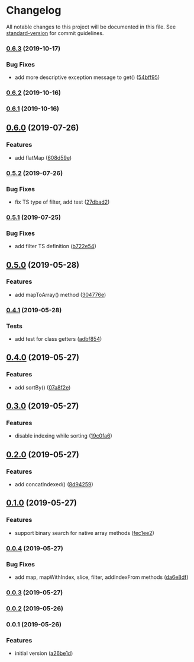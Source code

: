 # Changelog

All notable changes to this project will be documented in this file. See [standard-version](https://github.com/conventional-changelog/standard-version) for commit guidelines.

### [0.6.3](https://github.com/ozum/indexable-array/compare/v0.6.0...v0.6.3) (2019-10-17)


### Bug Fixes

* add more descriptive exception message to get() ([54bff95](https://github.com/ozum/indexable-array/commit/54bff95505d7dcc1cfa15b8fa75a29cddbaadc6a))

### [0.6.2](https://github.com/ozum/indexable-array/compare/v0.6.0...v0.6.2) (2019-10-16)

### [0.6.1](https://github.com/ozum/indexable-array/compare/v0.6.0...v0.6.1) (2019-10-16)

## [0.6.0](https://github.com/ozum/indexable-array/compare/v0.5.2...v0.6.0) (2019-07-26)


### Features

* add flatMap ([608d59e](https://github.com/ozum/indexable-array/commit/608d59e))



### [0.5.2](https://github.com/ozum/indexable-array/compare/v0.5.1...v0.5.2) (2019-07-26)


### Bug Fixes

* fix TS type of filter, add test ([27dbad2](https://github.com/ozum/indexable-array/commit/27dbad2))



### [0.5.1](https://github.com/ozum/indexable-array/compare/v0.5.0...v0.5.1) (2019-07-25)


### Bug Fixes

* add filter TS definition ([b722e54](https://github.com/ozum/indexable-array/commit/b722e54))



## [0.5.0](https://github.com/ozum/indexable-array/compare/v0.4.1...v0.5.0) (2019-05-28)


### Features

* add mapToArray() method ([304776e](https://github.com/ozum/indexable-array/commit/304776e))



### [0.4.1](https://github.com/ozum/indexable-array/compare/v0.4.0...v0.4.1) (2019-05-28)


### Tests

* add test for class getters ([adbf854](https://github.com/ozum/indexable-array/commit/adbf854))



## [0.4.0](https://github.com/ozum/indexable-array/compare/v0.3.0...v0.4.0) (2019-05-27)


### Features

* add sortBy() ([07a8f2e](https://github.com/ozum/indexable-array/commit/07a8f2e))



## [0.3.0](https://github.com/ozum/indexable-array/compare/v0.2.0...v0.3.0) (2019-05-27)


### Features

* disable indexing while sorting ([19c0fa6](https://github.com/ozum/indexable-array/commit/19c0fa6))



## [0.2.0](https://github.com/ozum/indexable-array/compare/v0.1.0...v0.2.0) (2019-05-27)


### Features

* add concatIndexed() ([8d94259](https://github.com/ozum/indexable-array/commit/8d94259))



## [0.1.0](https://github.com/ozum/indexable-array/compare/v0.0.4...v0.1.0) (2019-05-27)


### Features

* support binary search for native array methods ([fec1ee2](https://github.com/ozum/indexable-array/commit/fec1ee2))



### [0.0.4](https://github.com/ozum/indexable-array/compare/v0.0.3...v0.0.4) (2019-05-27)


### Bug Fixes

* add map, mapWithIndex, slice, filter, addIndexFrom methods ([da6e8df](https://github.com/ozum/indexable-array/commit/da6e8df))



### [0.0.3](https://github.com/ozum/indexable-array/compare/v0.0.2...v0.0.3) (2019-05-27)



### [0.0.2](https://github.com/ozum/indexable-array/compare/v0.0.1...v0.0.2) (2019-05-26)



### 0.0.1 (2019-05-26)


### Features

* initial version ([a26be1d](https://github.com/ozum/indexable-array/commit/a26be1d))
